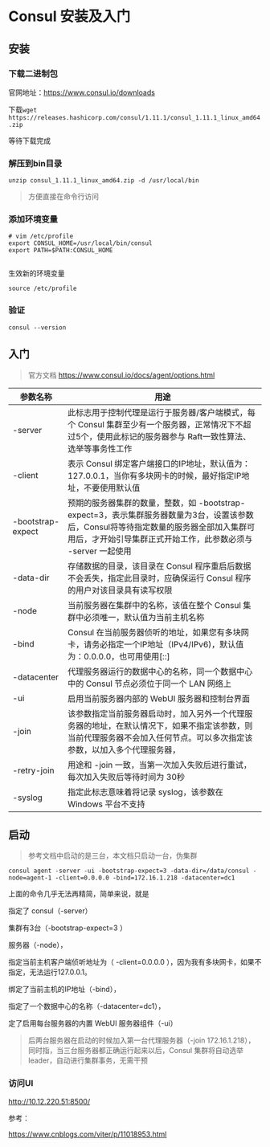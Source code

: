 # Consul 安装及入门

## 安装

### 下载二进制包

官网地址：https://www.consul.io/downloads

下载`wget https://releases.hashicorp.com/consul/1.11.1/consul_1.11.1_linux_amd64.zip`

等待下载完成

### 解压到bin目录

```shell
unzip consul_1.11.1_linux_amd64.zip -d /usr/local/bin
```

> 方便直接在命令行访问

### 添加环境变量

```shell
# vim /etc/profile
export CONSUL_HOME=/usr/local/bin/consul
export PATH=$PATH:CONSUL_HOME


```



生效新的环境变量

`source /etc/profile`

### 验证

`consul --version`



## 入门

> 官方文档 https://www.consul.io/docs/agent/options.html

| 参数名称          | 用途                                                         |
| ----------------- | ------------------------------------------------------------ |
| -server           | 此标志用于控制代理是运行于服务器/客户端模式，每个 Consul 集群至少有一个服务器，正常情况下不超过5个，使用此标记的服务器参与 Raft一致性算法、选举等事务性工作 |
| -client           | 表示 Consul 绑定客户端接口的IP地址，默认值为：127.0.0.1，当你有多块网卡的时候，最好指定IP地址，不要使用默认值 |
| -bootstrap-expect | 预期的服务器集群的数量，整数，如 -bootstrap-expect=3，表示集群服务器数量为3台，设置该参数后，Consul将等待指定数量的服务器全部加入集群可用后，才开始引导集群正式开始工作，此参数必须与 -server 一起使用 |
| -data-dir         | 存储数据的目录，该目录在 Consul 程序重启后数据不会丢失，指定此目录时，应确保运行 Consul 程序的用户对该目录具有读写权限 |
| -node             | 当前服务器在集群中的名称，该值在整个 Consul 集群中必须唯一，默认值为当前主机名称 |
| -bind             | Consul 在当前服务器侦听的地址，如果您有多块网卡，请务必指定一个IP地址（IPv4/IPv6)，默认值为：0.0.0.0，也可用使用[::] |
| -datacenter       | 代理服务器运行的数据中心的名称，同一个数据中心中的 Consul 节点必须位于同一个 LAN 网络上 |
| -ui               | 启用当前服务器内部的 WebUI 服务器和控制台界面                |
| -join             | 该参数指定当前服务器启动时，加入另外一个代理服务器的地址，在默认情况下，如果不指定该参数，则当前代理服务器不会加入任何节点。可以多次指定该参数，以加入多个代理服务器， |
| -retry-join       | 用途和 -join 一致，当第一次加入失败后进行重试，每次加入失败后等待时间为 30秒 |
| -syslog           | 指定此标志意味着将记录 syslog，该参数在 Windows 平台不支持   |



## 启动

> 参考文档中启动的是三台，本文档只启动一台，伪集群

```shell
consul agent -server -ui -bootstrap-expect=3 -data-dir=/data/consul -node=agent-1 -client=0.0.0.0 -bind=172.16.1.218 -datacenter=dc1
```

上面的命令几乎无法再精简，简单来说，就是

指定了 consul（-server）

 集群有3台（-bootstrap-expect=3 ）

服务器（-node），

指定当前主机客户端侦听地址为（ -client=0.0.0.0 ），因为我有多块网卡，如果不指定，无法运行127.0.0.1。

绑定了当前主机的IP地址（-bind），

指定了一个数据中心的名称（-datacenter=dc1），

定了启用每台服务器的内置 WebUI 服务器组件（-ui）

> 后两台服务器在启动的时候加入第一台代理服务器（-join 172.16.1.218），同时指，当三台服务器都正确运行起来以后，Consul 集群将自动选举 leader，自动进行集群事务，无需干预

### 访问UI

http://10.12.220.51:8500/



参考：

https://www.cnblogs.com/viter/p/11018953.html



